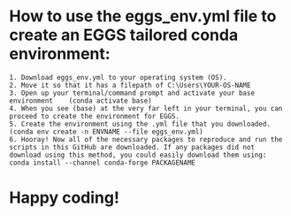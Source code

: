 # How to use the eggs_env.yml file to create an EGGS tailored conda environment:
    1. Download eggs_env.yml to your operating system (OS). 
    2. Move it so that it has a filepath of C:\Users\YOUR-OS-NAME
    3. Open up your terminal/command prompt and activate your base environment    (conda activate base)
    4. When you see (base) at the very far left in your terminal, you can proceed to create the environment for EGGS.
    5. Create the environment using the .yml file that you downloaded.
    (conda env create -n ENVNAME --file eggs_env.yml)
    6. Hooray! Now all of the necessary packages to reproduce and run the scripts in this GitHub are downloaded. If any packages did not 
    download using this method, you could easily download them using: conda install --channel conda-forge PACKAGENAME
# Happy coding!
